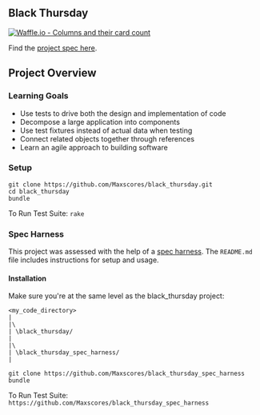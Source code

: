 ## Black Thursday
[![Waffle.io - Columns and their card count](https://badge.waffle.io/Maxscores/black_thursday.svg?columns=all)](http://waffle.io/Maxscores/black_thursday)

Find the [project spec here](https://github.com/turingschool/curriculum/blob/master/source/projects/black_thursday.markdown).

## Project Overview
### Learning Goals

* Use tests to drive both the design and implementation of code
* Decompose a large application into components
* Use test fixtures instead of actual data when testing
* Connect related objects together through references
* Learn an agile approach to building software

### Setup
```
git clone https://github.com/Maxscores/black_thursday.git
cd black_thursday
bundle
```
To Run Test Suite: `rake`

### Spec Harness

This project was assessed with the help of a [spec harness](https://github.com/turingschool/black_thursday_spec_harness). The `README.md` file includes instructions for setup and usage.

#### Installation
Make sure you're at the same level as the black_thursday project:

    <my_code_directory>
    |
    |\
    | \black_thursday/
    |
    |\
    | \black_thursday_spec_harness/
    |

```
git clone https://github.com/Maxscores/black_thursday_spec_harness
bundle
```
To Run Test Suite: `https://github.com/Maxscores/black_thursday_spec_harness`
